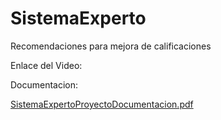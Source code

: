 # SistemaExperto
Recomendaciones para mejora de calificaciones

Enlace del Video:


Documentacion:

[SistemaExpertoProyectoDocumentacion.pdf](https://github.com/user-attachments/files/16435844/SistemaExpertoProyectoDocumentacion.pdf)

